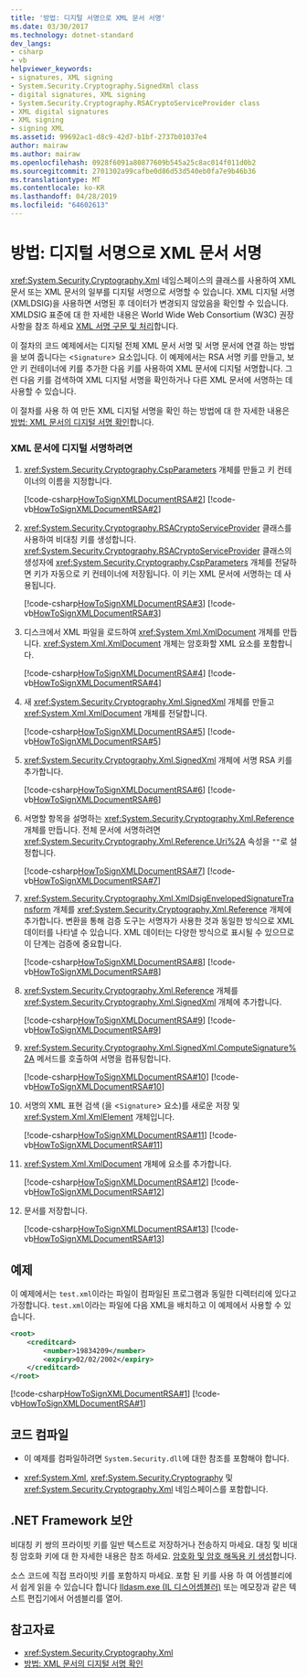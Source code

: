 ```yaml
---
title: '방법: 디지털 서명으로 XML 문서 서명'
ms.date: 03/30/2017
ms.technology: dotnet-standard
dev_langs:
- csharp
- vb
helpviewer_keywords:
- signatures, XML signing
- System.Security.Cryptography.SignedXml class
- digital signatures, XML signing
- System.Security.Cryptography.RSACryptoServiceProvider class
- XML digital signatures
- XML signing
- signing XML
ms.assetid: 99692ac1-d8c9-42d7-b1bf-2737b01037e4
author: mairaw
ms.author: mairaw
ms.openlocfilehash: 0928f6091a80877609b545a25c8ac014f011d0b2
ms.sourcegitcommit: 2701302a99cafbe0d86d53d540eb0fa7e9b46b36
ms.translationtype: MT
ms.contentlocale: ko-KR
ms.lasthandoff: 04/28/2019
ms.locfileid: "64602613"
---
```

# <a name="how-to-sign-xml-documents-with-digital-signatures"></a>방법: 디지털 서명으로 XML 문서 서명
<xref:System.Security.Cryptography.Xml> 네임스페이스의 클래스를 사용하여 XML 문서 또는 XML 문서의 일부를 디지털 서명으로 서명할 수 있습니다.  XML 디지털 서명(XMLDSIG)을 사용하면 서명된 후 데이터가 변경되지 않았음을 확인할 수 있습니다.  XMLDSIG 표준에 대 한 자세한 내용은 World Wide Web Consortium (W3C) 권장 사항을 참조 하세요 [XML 서명 구문 및 처리](https://www.w3.org/TR/xmldsig-core/)합니다.  
  
 이 절차의 코드 예제에서는 디지털 전체 XML 문서 서명 및 서명 문서에 연결 하는 방법을 보여 줍니다는 <`Signature`> 요소입니다.  이 예제에서는 RSA 서명 키를 만들고, 보안 키 컨테이너에 키를 추가한 다음 키를 사용하여 XML 문서에 디지털 서명합니다.  그런 다음 키를 검색하여 XML 디지털 서명을 확인하거나 다른 XML 문서에 서명하는 데 사용할 수 있습니다.  
  
 이 절차를 사용 하 여 만든 XML 디지털 서명을 확인 하는 방법에 대 한 자세한 내용은 [방법: XML 문서의 디지털 서명 확인](../../../docs/standard/security/how-to-verify-the-digital-signatures-of-xml-documents.md)합니다.  
  
### <a name="to-digitally-sign-an-xml-document"></a>XML 문서에 디지털 서명하려면  
  
1. <xref:System.Security.Cryptography.CspParameters> 개체를 만들고 키 컨테이너의 이름을 지정합니다.  
  
     [!code-csharp[HowToSignXMLDocumentRSA#2](../../../samples/snippets/csharp/VS_Snippets_CLR/HowToSignXMLDocumentRSA/cs/sample.cs#2)]
     [!code-vb[HowToSignXMLDocumentRSA#2](../../../samples/snippets/visualbasic/VS_Snippets_CLR/HowToSignXMLDocumentRSA/vb/sample.vb#2)]  
  
2. <xref:System.Security.Cryptography.RSACryptoServiceProvider> 클래스를 사용하여 비대칭 키를 생성합니다.  <xref:System.Security.Cryptography.RSACryptoServiceProvider> 클래스의 생성자에 <xref:System.Security.Cryptography.CspParameters> 개체를 전달하면 키가 자동으로 키 컨테이너에 저장됩니다.  이 키는 XML 문서에 서명하는 데 사용됩니다.  
  
     [!code-csharp[HowToSignXMLDocumentRSA#3](../../../samples/snippets/csharp/VS_Snippets_CLR/HowToSignXMLDocumentRSA/cs/sample.cs#3)]
     [!code-vb[HowToSignXMLDocumentRSA#3](../../../samples/snippets/visualbasic/VS_Snippets_CLR/HowToSignXMLDocumentRSA/vb/sample.vb#3)]  
  
3. 디스크에서 XML 파일을 로드하여 <xref:System.Xml.XmlDocument> 개체를 만듭니다.  <xref:System.Xml.XmlDocument> 개체는 암호화할 XML 요소를 포함합니다.  
  
     [!code-csharp[HowToSignXMLDocumentRSA#4](../../../samples/snippets/csharp/VS_Snippets_CLR/HowToSignXMLDocumentRSA/cs/sample.cs#4)]
     [!code-vb[HowToSignXMLDocumentRSA#4](../../../samples/snippets/visualbasic/VS_Snippets_CLR/HowToSignXMLDocumentRSA/vb/sample.vb#4)]  
  
4. 새 <xref:System.Security.Cryptography.Xml.SignedXml> 개체를 만들고 <xref:System.Xml.XmlDocument> 개체를 전달합니다.  
  
     [!code-csharp[HowToSignXMLDocumentRSA#5](../../../samples/snippets/csharp/VS_Snippets_CLR/HowToSignXMLDocumentRSA/cs/sample.cs#5)]
     [!code-vb[HowToSignXMLDocumentRSA#5](../../../samples/snippets/visualbasic/VS_Snippets_CLR/HowToSignXMLDocumentRSA/vb/sample.vb#5)]  
  
5. <xref:System.Security.Cryptography.Xml.SignedXml> 개체에 서명 RSA 키를 추가합니다.  
  
     [!code-csharp[HowToSignXMLDocumentRSA#6](../../../samples/snippets/csharp/VS_Snippets_CLR/HowToSignXMLDocumentRSA/cs/sample.cs#6)]
     [!code-vb[HowToSignXMLDocumentRSA#6](../../../samples/snippets/visualbasic/VS_Snippets_CLR/HowToSignXMLDocumentRSA/vb/sample.vb#6)]  
  
6. 서명할 항목을 설명하는 <xref:System.Security.Cryptography.Xml.Reference> 개체를 만듭니다.  전체 문서에 서명하려면 <xref:System.Security.Cryptography.Xml.Reference.Uri%2A> 속성을 `""`로 설정합니다.  
  
     [!code-csharp[HowToSignXMLDocumentRSA#7](../../../samples/snippets/csharp/VS_Snippets_CLR/HowToSignXMLDocumentRSA/cs/sample.cs#7)]
     [!code-vb[HowToSignXMLDocumentRSA#7](../../../samples/snippets/visualbasic/VS_Snippets_CLR/HowToSignXMLDocumentRSA/vb/sample.vb#7)]  
  
7. <xref:System.Security.Cryptography.Xml.XmlDsigEnvelopedSignatureTransform> 개체를 <xref:System.Security.Cryptography.Xml.Reference> 개체에 추가합니다.  변환을 통해 검증 도구는 서명자가 사용한 것과 동일한 방식으로 XML 데이터를 나타낼 수 있습니다.  XML 데이터는 다양한 방식으로 표시될 수 있으므로 이 단계는 검증에 중요합니다.  
  
     [!code-csharp[HowToSignXMLDocumentRSA#8](../../../samples/snippets/csharp/VS_Snippets_CLR/HowToSignXMLDocumentRSA/cs/sample.cs#8)]
     [!code-vb[HowToSignXMLDocumentRSA#8](../../../samples/snippets/visualbasic/VS_Snippets_CLR/HowToSignXMLDocumentRSA/vb/sample.vb#8)]  
  
8. <xref:System.Security.Cryptography.Xml.Reference> 개체를 <xref:System.Security.Cryptography.Xml.SignedXml> 개체에 추가합니다.  
  
     [!code-csharp[HowToSignXMLDocumentRSA#9](../../../samples/snippets/csharp/VS_Snippets_CLR/HowToSignXMLDocumentRSA/cs/sample.cs#9)]
     [!code-vb[HowToSignXMLDocumentRSA#9](../../../samples/snippets/visualbasic/VS_Snippets_CLR/HowToSignXMLDocumentRSA/vb/sample.vb#9)]  
  
9. <xref:System.Security.Cryptography.Xml.SignedXml.ComputeSignature%2A> 메서드를 호출하여 서명을 컴퓨팅합니다.  
  
     [!code-csharp[HowToSignXMLDocumentRSA#10](../../../samples/snippets/csharp/VS_Snippets_CLR/HowToSignXMLDocumentRSA/cs/sample.cs#10)]
     [!code-vb[HowToSignXMLDocumentRSA#10](../../../samples/snippets/visualbasic/VS_Snippets_CLR/HowToSignXMLDocumentRSA/vb/sample.vb#10)]  
  
10. 서명의 XML 표현 검색 (을 <`Signature`> 요소)를 새로운 저장 및 <xref:System.Xml.XmlElement> 개체입니다.  
  
     [!code-csharp[HowToSignXMLDocumentRSA#11](../../../samples/snippets/csharp/VS_Snippets_CLR/HowToSignXMLDocumentRSA/cs/sample.cs#11)]
     [!code-vb[HowToSignXMLDocumentRSA#11](../../../samples/snippets/visualbasic/VS_Snippets_CLR/HowToSignXMLDocumentRSA/vb/sample.vb#11)]  
  
11. <xref:System.Xml.XmlDocument> 개체에 요소를 추가합니다.  
  
     [!code-csharp[HowToSignXMLDocumentRSA#12](../../../samples/snippets/csharp/VS_Snippets_CLR/HowToSignXMLDocumentRSA/cs/sample.cs#12)]
     [!code-vb[HowToSignXMLDocumentRSA#12](../../../samples/snippets/visualbasic/VS_Snippets_CLR/HowToSignXMLDocumentRSA/vb/sample.vb#12)]  
  
12. 문서를 저장합니다.  
  
     [!code-csharp[HowToSignXMLDocumentRSA#13](../../../samples/snippets/csharp/VS_Snippets_CLR/HowToSignXMLDocumentRSA/cs/sample.cs#13)]
     [!code-vb[HowToSignXMLDocumentRSA#13](../../../samples/snippets/visualbasic/VS_Snippets_CLR/HowToSignXMLDocumentRSA/vb/sample.vb#13)]  
  
## <a name="example"></a>예제  
 이 예제에서는 `test.xml`이라는 파일이 컴파일된 프로그램과 동일한 디렉터리에 있다고 가정합니다.  `test.xml`이라는 파일에 다음 XML을 배치하고 이 예제에서 사용할 수 있습니다.  
  
```xml  
<root>  
    <creditcard>  
        <number>19834209</number>  
        <expiry>02/02/2002</expiry>  
    </creditcard>  
</root>  
```  
  
 [!code-csharp[HowToSignXMLDocumentRSA#1](../../../samples/snippets/csharp/VS_Snippets_CLR/HowToSignXMLDocumentRSA/cs/sample.cs#1)]
 [!code-vb[HowToSignXMLDocumentRSA#1](../../../samples/snippets/visualbasic/VS_Snippets_CLR/HowToSignXMLDocumentRSA/vb/sample.vb#1)]  
  
## <a name="compiling-the-code"></a>코드 컴파일  
  
- 이 예제를 컴파일하려면 `System.Security.dll`에 대한 참조를 포함해야 합니다.  
  
- <xref:System.Xml>, <xref:System.Security.Cryptography> 및 <xref:System.Security.Cryptography.Xml> 네임스페이스를 포함합니다.  
  
## <a name="net-framework-security"></a>.NET Framework 보안  
 비대칭 키 쌍의 프라이빗 키를 일반 텍스트로 저장하거나 전송하지 마세요.  대칭 및 비대칭 암호화 키에 대 한 자세한 내용은 참조 하세요. [암호화 및 암호 해독용 키 생성](../../../docs/standard/security/generating-keys-for-encryption-and-decryption.md)합니다.  
  
 소스 코드에 직접 프라이빗 키를 포함하지 마세요.  포함 된 키를 사용 하 여 어셈블리에서 쉽게 읽을 수 있습니다 합니다 [Ildasm.exe (IL 디스어셈블러)](../../../docs/framework/tools/ildasm-exe-il-disassembler.md) 또는 메모장과 같은 텍스트 편집기에서 어셈블리를 열어.  
  
## <a name="see-also"></a>참고자료

- <xref:System.Security.Cryptography.Xml>
- [방법: XML 문서의 디지털 서명 확인](../../../docs/standard/security/how-to-verify-the-digital-signatures-of-xml-documents.md)
